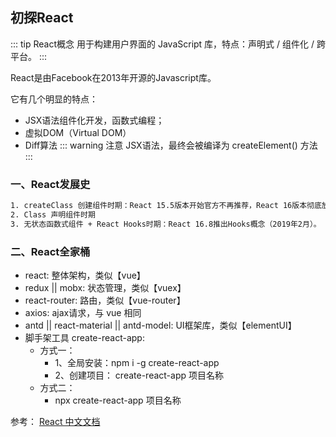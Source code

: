 ## 初探React
::: tip React概念
用于构建用户界面的 JavaScript 库，特点：声明式 / 组件化 / 跨平台。
:::

React是由Facebook在2013年开源的Javascript库。

它有几个明显的特点：
+ JSX语法组件化开发，函数式编程；
+ 虚拟DOM（Virtual DOM）
+ Diff算法
::: warning 注意
JSX语法，最终会被编译为 createElement() 方法
:::

###  一、React发展史
```html
1. createClass 创建组件时期：React 15.5版本开始官方不再推荐，React 16版本彻底放弃（2017年9月）；
2. Class 声明组件时期
3. 无状态函数式组件 + React Hooks时期：React 16.8推出Hooks概念（2019年2月）。
```

###  二、React全家桶
+ react: 整体架构，类似【vue】
+ redux || mobx: 状态管理，类似【vuex】
+ react-router: 路由，类似【vue-router】
+ axios: ajax请求，与 vue 相同
+ antd || react-material || antd-model: UI框架库，类似【elementUI】
+ 脚手架工具 create-react-app: 
    + 方式一：
        + 1、全局安装：npm i -g create-react-app
        + 2、创建项目： create-react-app 项目名称
    + 方式二：
        + npx create-react-app 项目名称

参考：
<a href="https://zh-hans.reactjs.org/" target="_blank">React 中文文档</a> <br/>



